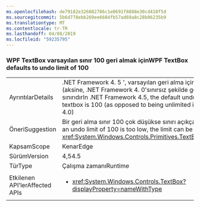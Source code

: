 ```yaml
---
ms.openlocfilehash: de79182e326082786c1e0691f8888e30cd410f5d
ms.sourcegitcommit: 5b6d778ebb269ee6684fb57ad69a8c28b06235b9
ms.translationtype: MT
ms.contentlocale: tr-TR
ms.lasthandoff: 04/08/2019
ms.locfileid: "59235795"
---
```

### <a name="wpf-textbox-defaults-to-undo-limit-of-100"></a><span data-ttu-id="9db16-101">WPF TextBox varsayılan sınır 100 geri almak için</span><span class="sxs-lookup"><span data-stu-id="9db16-101">WPF TextBox defaults to undo limit of 100</span></span>

|   |   |
|---|---|
|<span data-ttu-id="9db16-102">Ayrıntılar</span><span class="sxs-lookup"><span data-stu-id="9db16-102">Details</span></span>|<span data-ttu-id="9db16-103">.NET Framework 4. 5 ', varsayılan geri alma için WPF textbox (aksine, .NET Framework 4. 0'sınırsız şekilde görüntülenir) 100 sınırıdır</span><span class="sxs-lookup"><span data-stu-id="9db16-103">In .NET Framework 4.5, the default undo limit for a WPF textbox is 100 (as opposed to being unlimited in .NET Framework 4.0)</span></span>|
|<span data-ttu-id="9db16-104">Öneri</span><span class="sxs-lookup"><span data-stu-id="9db16-104">Suggestion</span></span>|<span data-ttu-id="9db16-105">Bir geri alma sınır 100 çok düşükse sınırı açıkça ile ayarlanabilir</span><span class="sxs-lookup"><span data-stu-id="9db16-105">If an undo limit of 100 is too low, the limit can be set explicitly with</span></span> <xref:System.Windows.Controls.Primitives.TextBoxBase.UndoLimit>|
|<span data-ttu-id="9db16-106">Kapsam</span><span class="sxs-lookup"><span data-stu-id="9db16-106">Scope</span></span>|<span data-ttu-id="9db16-107">Kenar</span><span class="sxs-lookup"><span data-stu-id="9db16-107">Edge</span></span>|
|<span data-ttu-id="9db16-108">Sürüm</span><span class="sxs-lookup"><span data-stu-id="9db16-108">Version</span></span>|<span data-ttu-id="9db16-109">4,5</span><span class="sxs-lookup"><span data-stu-id="9db16-109">4.5</span></span>|
|<span data-ttu-id="9db16-110">Tür</span><span class="sxs-lookup"><span data-stu-id="9db16-110">Type</span></span>|<span data-ttu-id="9db16-111">Çalışma zamanı</span><span class="sxs-lookup"><span data-stu-id="9db16-111">Runtime</span></span>|
|<span data-ttu-id="9db16-112">Etkilenen API’ler</span><span class="sxs-lookup"><span data-stu-id="9db16-112">Affected APIs</span></span>|<ul><li><xref:System.Windows.Controls.TextBox?displayProperty=nameWithType></li></ul>|
